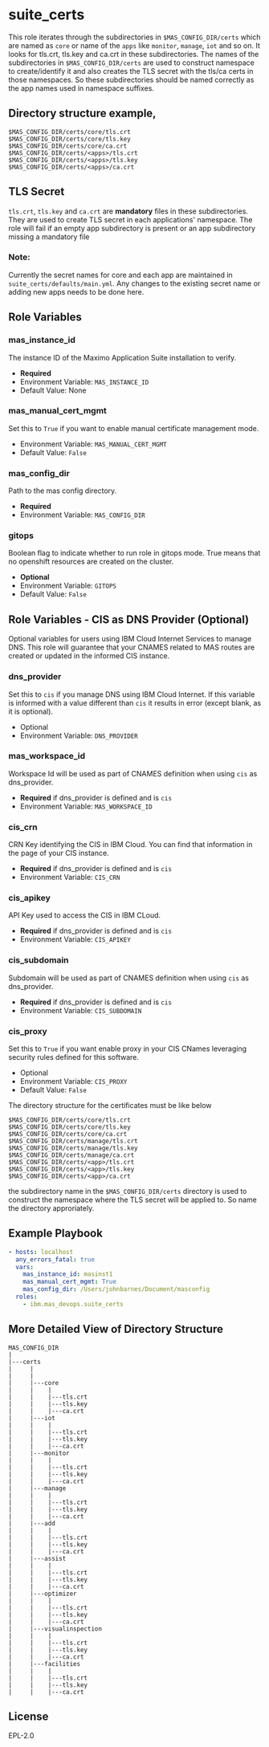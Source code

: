suite_certs
============


This role iterates through the subdirectories in `$MAS_CONFIG_DIR/certs` which are named as `core` or name of the `apps` like `monitor`, `manage`, `iot` and so on. It looks for tls.crt, tls.key and ca.crt in these subdirectories.
The names of the subdirectories in `$MAS_CONFIG_DIR/certs` are used to construct namespace to create/identify it and also creates the TLS secret with the tls/ca certs in those namespaces. So these subdirectories should be named correctly as the app names used in namespace suffixes.

## Directory structure example,
```
$MAS_CONFIG_DIR/certs/core/tls.crt
$MAS_CONFIG_DIR/certs/core/tls.key
$MAS_CONFIG_DIR/certs/core/ca.crt
$MAS_CONFIG_DIR/certs/<apps>/tls.crt
$MAS_CONFIG_DIR/certs/<apps>/tls.key
$MAS_CONFIG_DIR/certs/<apps>/ca.crt
```

## TLS Secret
`tls.crt`, `tls.key` and `ca.crt` are **mandatory** files in these subdirectories. They are used to create TLS secret in each applications' namespace. The role will fail if an empty app subdirectory is present or an app subdirectory missing a mandatory file

### Note: 
Currently the secret names for core and each app are maintained in `suite_certs/defaults/main.yml`. Any changes to the existing secret name or adding new apps needs to be done here.


Role Variables
--------------

### mas_instance_id
The instance ID of the Maximo Application Suite installation to verify.

- **Required**
- Environment Variable: `MAS_INSTANCE_ID`
- Default Value: None

### mas_manual_cert_mgmt
Set this to `True` if you want to enable manual certificate management mode.

- Environment Variable: `MAS_MANUAL_CERT_MGMT`
- Default Value: `False`

### mas_config_dir
Path to the mas config directory. 

- **Required**
- Environment Variable: `MAS_CONFIG_DIR`

### gitops
Boolean flag to indicate whether to run role in gitops mode. True means that no openshift resources
are created on the cluster. 

- **Optional**
- Environment Variable: `GITOPS`
- Default Value: `False`

Role Variables - CIS as DNS Provider (Optional)
--------------

Optional variables for users using IBM Cloud Internet Services to manage DNS. This role will guarantee that your CNAMES related to MAS routes are created or updated in the informed CIS instance.

### dns_provider
Set this to `cis` if you manage DNS using IBM Cloud Internet. If this variable is informed with a value different than `cis` it results in error (except blank, as it is optional).

- Optional
- Environment Variable: `DNS_PROVIDER`

### mas_workspace_id
Workspace Id will be used as part of CNAMES definition when using `cis` as dns_provider.

- **Required** if dns_provider is defined and is `cis`
- Environment Variable: `MAS_WORKSPACE_ID`

### cis_crn
CRN Key identifying the CIS in IBM Cloud. You can find that information in the page of your CIS instance.

- **Required** if dns_provider is defined and is `cis`
- Environment Variable: `CIS_CRN`

### cis_apikey
API Key used to access the CIS in IBM CLoud.

- **Required** if dns_provider is defined and is `cis`
- Environment Variable: `CIS_APIKEY`

### cis_subdomain
Subdomain will be used as part of CNAMES definition when using `cis` as dns_provider.

- **Required** if dns_provider is defined and is `cis`
- Environment Variable: `CIS_SUBDOMAIN`

### cis_proxy
Set this to `True` if you want enable proxy in your CIS CNames leveraging security rules defined for this software.

- Optional
- Environment Variable: `CIS_PROXY`
- Default Value: `False`

The directory structure for the certificates must be like below
```
$MAS_CONFIG_DIR/certs/core/tls.crt
$MAS_CONFIG_DIR/certs/core/tls.key
$MAS_CONFIG_DIR/certs/core/ca.crt
$MAS_CONFIG_DIR/certs/manage/tls.crt
$MAS_CONFIG_DIR/certs/manage/tls.key
$MAS_CONFIG_DIR/certs/manage/ca.crt
$MAS_CONFIG_DIR/certs/<app>/tls.crt
$MAS_CONFIG_DIR/certs/<app>/tls.key
$MAS_CONFIG_DIR/certs/<app>/ca.crt
```

the subdirectory name in the `$MAS_CONFIG_DIR/certs` directory is used to construct the namespace where the TLS secret will be applied to. So name the directory approriately.


Example Playbook
----------------

```yaml
- hosts: localhost
  any_errors_fatal: true
  vars:
    mas_instance_id: masinst1
    mas_manual_cert_mgmt: True
    mas_config_dir: /Users/johnbarnes/Document/masconfig
  roles:
    - ibm.mas_devops.suite_certs

```


More Detailed View of Directory Structure
------------------------------------------


```
MAS_CONFIG_DIR
|
|---certs
|     |
|     |
|     |---core
|     |    |
|     |    |---tls.crt
|     |    |---tls.key
|     |    |---ca.crt
|     |---iot
|     |    |
|     |    |---tls.crt
|     |    |---tls.key
|     |    |---ca.crt
|     |---monitor
|     |    |
|     |    |---tls.crt
|     |    |---tls.key
|     |    |---ca.crt
|     |---manage
|     |    |
|     |    |---tls.crt
|     |    |---tls.key
|     |    |---ca.crt
|     |---add
|     |    |
|     |    |---tls.crt
|     |    |---tls.key
|     |    |---ca.crt
|     |---assist
|     |    |
|     |    |---tls.crt
|     |    |---tls.key
|     |    |---ca.crt
|     |---optimizer
|     |    |
|     |    |---tls.crt
|     |    |---tls.key
|     |    |---ca.crt
|     |---visualinspection
|     |    |
|     |    |---tls.crt
|     |    |---tls.key
|     |    |---ca.crt
|     |---facilities
|     |    |
|     |    |---tls.crt
|     |    |---tls.key
|     |    |---ca.crt
```


License
-------

EPL-2.0
